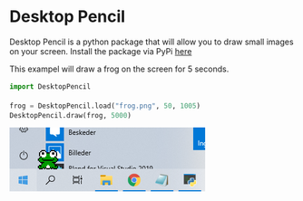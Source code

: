 # Desktop Pencil
Desktop Pencil is a python package that will allow you to draw small images on your screen. Install the package via PyPi [here](https://pypi.org/project/DesktopPencil/)

This exampel will draw a frog on the screen for 5 seconds.
```python
import DesktopPencil

frog = DesktopPencil.load("frog.png", 50, 1005)
DesktopPencil.draw(frog, 5000)
```
<img src="/Exampels/1.PNG">
